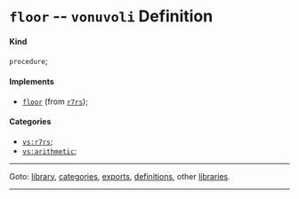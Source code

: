 

<a id='definition__vonuvoli__floor'></a>

# `floor` -- `vonuvoli` Definition


<a id='definition__vonuvoli__floor__kind'></a>

#### Kind

`procedure`;


<a id='definition__vonuvoli__floor__implements'></a>

#### Implements

 * [`floor`](../../r7rs/definitions/floor.md#definition__r7rs__floor) (from [`r7rs`](../../r7rs/_index.md#library__r7rs));


<a id='definition__vonuvoli__floor__categories'></a>

#### Categories

 * [`vs:r7rs`](../../vonuvoli/categories/vs_3a_r7rs.md#category__vonuvoli__vs_3a_r7rs);
 * [`vs:arithmetic`](../../vonuvoli/categories/vs_3a_arithmetic.md#category__vonuvoli__vs_3a_arithmetic);

----

Goto: [library](../../vonuvoli/_index.md#library__vonuvoli), [categories](../../vonuvoli/categories/_index.md#toc__vonuvoli__categories), [exports](../../vonuvoli/exports/_index.md#toc__vonuvoli__exports), [definitions](../../vonuvoli/definitions/_index.md#toc__vonuvoli__definitions), other [libraries](../../_libraries.md#toc__libraries).

----

